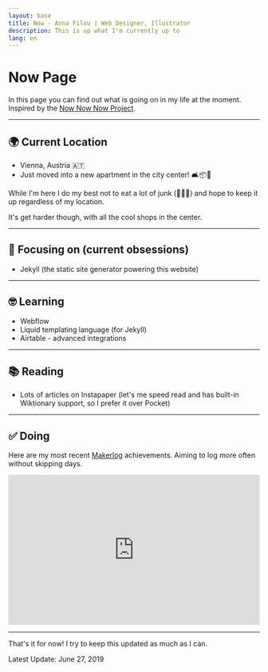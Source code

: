 ```yaml
---
layout: base
title: Now - Anna Filou | Web Designer, Illustrator
description: This is up what I'm currently up to
lang: en
---
```


# Now Page

In this page you can find out what is going on in my life at the moment.
Inspired by the [Now Now Now Project](https://nownownow.com/about).

---

## 🌍 Current Location
- Vienna, Austria 🇦🇹
- Just moved into a new apartment in the city center! 🛋️📦🚚

While I'm here I do my best not to eat a lot of junk (🍰🍫🍪) and hope to keep it up regardless of my location.

It's get harder though, with all the cool shops in the center.

---

## 🎯 Focusing on (current obsessions)
- Jekyll (the static site generator powering this website)

---

## 🤓 Learning
- Webflow
- Liquid templating language (for Jekyll)
- Airtable - advanced integrations

---

## 📚 Reading
- Lots of articles on Instapaper (let's me speed read and has built-in Wiktionary support, so I prefer it over Pocket)

---

## ✅ Doing
Here are my most recent [Makerlog](https://getmakerlog.com/about) achievements. Aiming to log more often without skipping days.

<iframe title="Makerlog Embed" height="300" style="width:100%" scrolling="no" frameborder="0" allowtransparency="true" src="https://api.getmakerlog.com/users/1293/embed"></iframe>

---

That's it for now! I try to keep this updated as much as I can.

Latest Update: June 27, 2019
